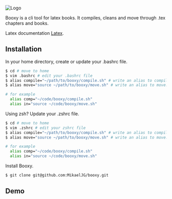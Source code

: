 
![Logo](https://github.com/MikaelJG/noti/blob/master/assets/.png)

Booxy is a cli tool for latex books. It compiles, cleans and move through .tex chapters and books.

Latex documentation [Latex](https://).

## Installation

In your home directory, create or update your .bashrc file.
```bash
$ cd # move to home
$ vim .bashrc # edit your .bashrc file
$ alias compile="~/path/to/booxy/compile.sh" # write an alias to compile.sh
$ alias move="source ~/path/to/booxy/move.sh" # write an alias to move.sh

# for example
  alias comp="~/code/booxy/compile.sh"
  alias in="source ~/code/booxy/move.sh"
```
Using zsh? Update your .zshrc file.
```bash
$ cd # move to home
$ vim .zshrc # edit your zshrc file 
$ alias compile="~/path/to/booxy/compile.sh" # write an alias to compile.sh
$ alias move="source ~/path/to/booxy/move.sh" # write an alias to move.sh

# for example
  alias comp="~/code/booxy/compile.sh"
  alias in="source ~/code/booxy/move.sh"
```
Install Booxy.
```bash
$ git clone git@github.com:MikaelJG/booxy.git
```
## Demo


